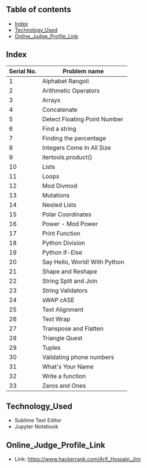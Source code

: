 ## Table of contents
* [Index](#index)
* [Technology_Used](#technology_used)
* [Online_Judge_Profile_Link](#online_judge_profile_link)

## Index

Serial No. | Problem name 
------------ | -------------
1 | Alphabet Rangoli 
2 | Arithmetic Operators 
3 | Arrays 
4 | Concatenate 
5 | Detect Floating Point Number
6 | Find a string
7 | Finding the percentage 
8 | Integers Come In All Size
9 | itertools.product() 
10 | Lists 
11 | Loops
12 | Mod Divmod
13 | Mutations 
14 | Nested Lists 
15 | Polar Coordinates 
16 | Power - Mod Power
17 | Print Function
18 | Python Division
19 | Python If-Else
20 | Say Hello, World! With Python
21 | Shape and Reshape
22 | String Split and Join
23 | String Validators 
24 | sWAP cASE
25 | Text Alignment
26 | Text Wrap
27 | Transpose and Flatten
28 | Triangle Quest
29 | Tuples 
30 | Validating phone numbers
31 | What's Your Name
32 | Write a function
33 | Zeros and Ones

## Technology_Used

* Sublime Text Editor
* Jupyter Notebook

## Online_Judge_Profile_Link

* Link: https://www.hackerrank.com/Arif_Hossain_Jim

